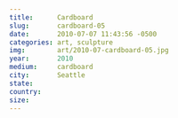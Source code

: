 ```yaml
---
title:  	Cardboard
slug:		cardboard-05
date:   	2010-07-07 11:43:56 -0500
categories: art, sculpture
img:		art/2010-07-cardboard-05.jpg
year:		2010
medium:		cardboard
city:		Seattle
state:
country:
size:
---
```

